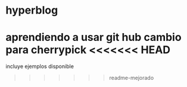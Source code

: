 # hyperblog
aprendiendo a usar git hub 
cambio para cherrypick
<<<<<<< HEAD
=======
incluye ejemplos
disponible
>>>>>>> readme-mejorado
